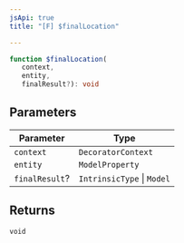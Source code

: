 ```yaml
---
jsApi: true
title: "[F] $finalLocation"

---
```

```ts
function $finalLocation(
   context, 
   entity, 
   finalResult?): void
```

## Parameters

| Parameter | Type |
| ------ | ------ |
| `context` | `DecoratorContext` |
| `entity` | `ModelProperty` |
| `finalResult`? | `IntrinsicType` \| `Model` |

## Returns

`void`
